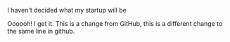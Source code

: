 I haven't decided what my startup will be

Oooooh! I get it. This is a change from GitHub, this is a different change to the same line in github.
